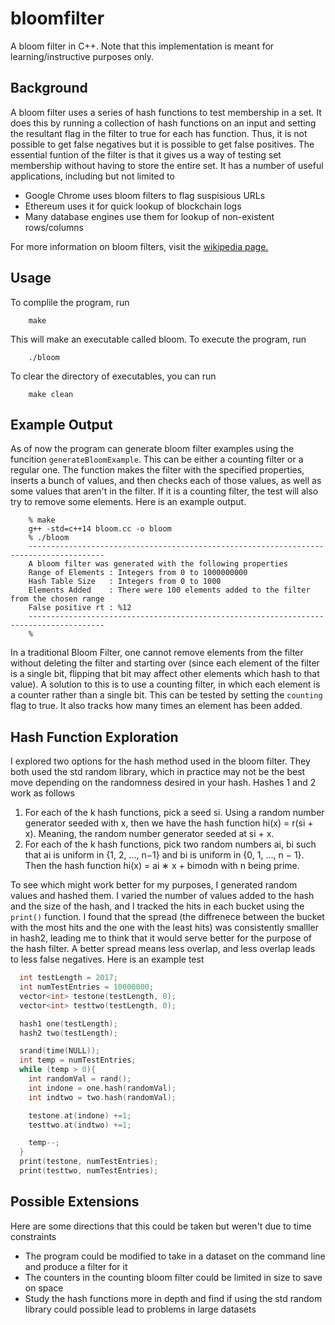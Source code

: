 # bloomfilter
A bloom filter in C++. Note that this implementation is meant for learning/instructive purposes only. 

## Background 
A bloom filter uses a series of hash functions to test membership in a set. It does this by running a collection of hash functions on an input and setting the resultant flag in the filter to true for each has function. Thus, it is not possible to get false negatives but it is possible to get false positives. The essential funtion of the filter is that it gives us a way of testing set membership without having to store the entire set. It has a number of useful applications, including but not limited to
* Google Chrome uses bloom filters to flag suspisious URLs
* Ethereum uses it for quick lookup of blockchain logs
* Many database engines use them for lookup of non-existent rows/columns

For more information on bloom filters, visit the [wikipedia page.](https://courses.cs.duke.edu/spring03/cps296.5/papers/ziv_lempel_1977_universal_algorithm.pdf)

## Usage

To complile the program, run
```
    make
```
This will make an executable called bloom. To execute the program, run
```
    ./bloom
```
To clear the directory of executables, you can run
```
    make clean
```

## Example Output

As of now the program can generate bloom filter examples using the funcition `generateBloomExample`. This can be either a counting filter or a regular one. The function makes the filter with the specified properties, inserts a bunch of values, and then checks each of those values, as well as some values that aren't in the filter. If it is a counting filter, the test will also try to remove some elements. Here is an example output.
```shell
    % make
    g++ -std=c++14 bloom.cc -o bloom
    % ./bloom
    ---------------------------------------------------------------------------------------
    A bloom filter was generated with the following properties
    Range of Elements : Integers from 0 to 1000000000
    Hash Table Size   : Integers from 0 to 1000
    Elements Added    : There were 100 elements added to the filter from the chosen range
    False positive rt : %12
    ---------------------------------------------------------------------------------------
    %
```

In a traditional Bloom Filter, one cannot remove elements from the filter without deleting the filter and starting over (since each element of the filter is a single bit, flipping that bit may affect other elements which hash to that value). A solution to this is to use a counting filter, in which each element is a counter rather than a single bit. This can be tested by setting the `counting` flag to true. It also tracks how many times an element has been added.

## Hash Function Exploration

I explored two options for the hash method used in the bloom filter. They both used the std random library, which in practice may not be the best move depending on the randomness desired in your hash. 
Hashes 1 and 2 work as follows
1. For each of the k hash functions, pick a seed si. Using a random number generator seeded with x, then
we have the hash function hi(x) = r(si + x). Meaning, the random number generator seeded at si + x.
2. For each of the k hash functions, pick two random numbers ai, bi such that ai is uniform in {1, 2, ..., n−1} and bi is uniform in {0, 1, ..., n − 1}. Then the hash function hi(x) = ai ∗ x + bimodn with n being prime.

To see which might work better for my purposes, I generated random values and hashed them. I varied the number of values added to the hash and the size of the hash, and I tracked the hits in each bucket using the `print()` function. I found that the spread (the diffrenece between the bucket with the most hits and the one with the least hits) was consistently smalller in hash2, leading me to think that it would serve better for the purpose of the hash filter. A better spread means less overlap, and less overlap leads to less false negatives. Here is an example test

```cpp
  int testLength = 2017;
  int numTestEntries = 10000000;
  vector<int> testone(testLength, 0);
  vector<int> testtwo(testLength, 0);

  hash1 one(testLength);
  hash2 two(testLength);

  srand(time(NULL));
  int temp = numTestEntries;
  while (temp > 0){
    int randomVal = rand();
    int indone = one.hash(randomVal);
    int indtwo = two.hash(randomVal);

    testone.at(indone) +=1;
    testtwo.at(indtwo) +=1;

    temp--;
  }
  print(testone, numTestEntries);
  print(testtwo, numTestEntries);

```

## Possible Extensions
Here are some directions that this could be taken but weren't due to time constraints
* The program could be modified to take in a dataset on the command line and produce a filter for it
* The counters in the counting bloom filter could be limited in size to save on space
* Study the hash functions more in depth and find if using the std random library could possible lead to problems in large datasets